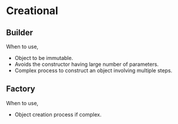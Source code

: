 # Creational

## Builder

When to use,

- Object to be immutable.
- Avoids the constructor having large number of parameters.
- Complex process to construct an object involving multiple steps.

## Factory

When to use,

- Object creation process if complex.
